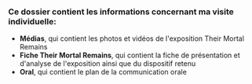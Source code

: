 ### Ce dossier contient les informations concernant ma visite individuelle:
- **Médias**, qui contient les photos et vidéos de l'exposition Their Mortal Remains
- **Fiche Their Mortal Remains**, qui contient la fiche de présentation et d'analyse de l'exposition ainsi que du dispositif retenu
- **Oral**, qui contient le plan de la communication orale 
